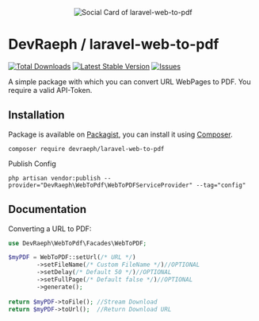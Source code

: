 <p align="center"><img src="https://i.postimg.cc/nVmxVpyz/Github-Social-Bar.jpg" alt="Social Card of laravel-web-to-pdf"></p>

# DevRaeph / laravel-web-to-pdf
[![Total Downloads]](https://packagist.org/packages/devraeph/laravel-web-to-pdf)
[![Latest Stable Version]](https://packagist.org/packages/devraeph/laravel-web-to-pdf)
[![Issues]](https://github.com/DevRaeph/laravel-web-to-pdf/issues)

A simple package with which you can convert URL WebPages to PDF.
You require a valid API-Token.

## Installation

Package is available on [Packagist](https://packagist.org/packages/devraeph/laravel-web-to-pdf),
you can install it using [Composer](https://getcomposer.org).

```shell
composer require devraeph/laravel-web-to-pdf
```

Publish Config
```shell
php artisan vendor:publish --provider="DevRaeph\WebToPdf\WebToPDFServiceProvider" --tag="config"
```
## Documentation

Converting a URL to PDF:<br>
```php
use DevRaeph\WebToPdf\Facades\WebToPDF;

$myPDF = WebToPDF::setUrl(/* URL */)
        ->setFileName(/* Custom FileName */)//OPTIONAL
        ->setDelay(/* Default 50 */)//OPTIONAL
        ->setFullPage(/* Default false */)//OPTIONAL
        ->generate();      
        
return $myPDF->toFile(); //Stream Download
return $myPDF->toUrl();  //Return Download URL
```



[Total Downloads]: https://img.shields.io/packagist/dt/devraeph/laravel-web-to-pdf
[Latest Stable Version]: https://img.shields.io/packagist/v/devraeph/laravel-web-to-pdf
[Issues]: https://img.shields.io/github/issues/DevRaeph/laravel-web-to-pdf
